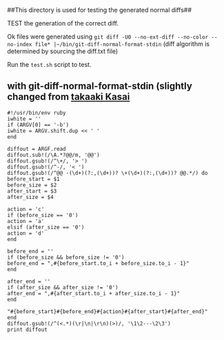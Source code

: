 ##This directory is used for testing the generated normal diffs##

TEST the generation of the correct diff.

Ok files were generated using `git diff -U0 --no-ext-diff --no-color --no-index file* |~/bin/git-diff-normal-format-stdin`
(diff algorithm is determined by sourcing the diff.txt file)

Run the `test.sh` script to test.

with git-diff-normal-format-stdin (slightly changed from [takaaki Kasai](http://takaaki-kasai-tech.blogspot.de/2014/07/use-smarter-algorithm-for-vimdiff-such-as-patience-or-histogram.html)
---------------------------------------
    #!/usr/bin/env ruby
    iwhite = ''
    if (ARGV[0] == '-b')
    iwhite = ARGV.shift.dup << ' '
    end

    diffout = ARGF.read
    diffout.sub!(/\A.*?@@/m, '@@')
    diffout.gsub!(/^\+/, '> ')
    diffout.gsub!(/^-/, '< ')
    diffout.gsub!(/^@@ -(\d+)(?:,(\d+))? \+(\d+)(?:,(\d+))? @@.*/) do
    before_start = $1
    before_size = $2
    after_start = $3
    after_size = $4

    action = 'c'
    if (before_size == '0')
	action = 'a'
    elsif (after_size == '0')
	action = 'd'
    end

    before_end = ''
    if (before_size && before_size != '0')
	before_end = ",#{before_start.to_i + before_size.to_i - 1}"
    end

    after_end = ''
    if (after_size && after_size != '0')
	after_end = ",#{after_start.to_i + after_size.to_i - 1}"
    end

    "#{before_start}#{before_end}#{action}#{after_start}#{after_end}"
    end
    diffout.gsub!(/^(<.*)(\r|\n|\r\n)(>)/, '\1\2---\2\3')
    print diffout
